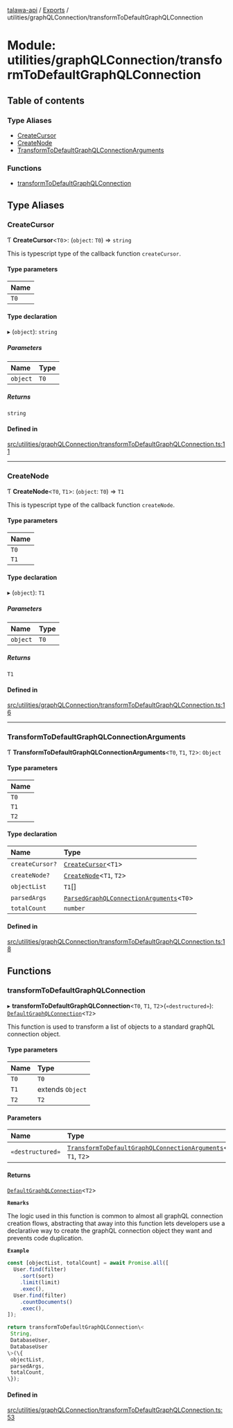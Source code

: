 [talawa-api](../README.md) / [Exports](../modules.md) / utilities/graphQLConnection/transformToDefaultGraphQLConnection

# Module: utilities/graphQLConnection/transformToDefaultGraphQLConnection

## Table of contents

### Type Aliases

- [CreateCursor](utilities_graphQLConnection_transformToDefaultGraphQLConnection.md#createcursor)
- [CreateNode](utilities_graphQLConnection_transformToDefaultGraphQLConnection.md#createnode)
- [TransformToDefaultGraphQLConnectionArguments](utilities_graphQLConnection_transformToDefaultGraphQLConnection.md#transformtodefaultgraphqlconnectionarguments)

### Functions

- [transformToDefaultGraphQLConnection](utilities_graphQLConnection_transformToDefaultGraphQLConnection.md#transformtodefaultgraphqlconnection)

## Type Aliases

### CreateCursor

Ƭ **CreateCursor**\<`T0`\>: (`object`: `T0`) =\> `string`

This is typescript type of the callback function `createCursor`.

#### Type parameters

| Name |
| :------ |
| `T0` |

#### Type declaration

▸ (`object`): `string`

##### Parameters

| Name | Type |
| :------ | :------ |
| `object` | `T0` |

##### Returns

`string`

#### Defined in

[src/utilities/graphQLConnection/transformToDefaultGraphQLConnection.ts:11](https://github.com/PalisadoesFoundation/talawa-api/blob/3eeb2af/src/utilities/graphQLConnection/transformToDefaultGraphQLConnection.ts#L11)

___

### CreateNode

Ƭ **CreateNode**\<`T0`, `T1`\>: (`object`: `T0`) =\> `T1`

This is typescript type of the callback function `createNode`.

#### Type parameters

| Name |
| :------ |
| `T0` |
| `T1` |

#### Type declaration

▸ (`object`): `T1`

##### Parameters

| Name | Type |
| :------ | :------ |
| `object` | `T0` |

##### Returns

`T1`

#### Defined in

[src/utilities/graphQLConnection/transformToDefaultGraphQLConnection.ts:16](https://github.com/PalisadoesFoundation/talawa-api/blob/3eeb2af/src/utilities/graphQLConnection/transformToDefaultGraphQLConnection.ts#L16)

___

### TransformToDefaultGraphQLConnectionArguments

Ƭ **TransformToDefaultGraphQLConnectionArguments**\<`T0`, `T1`, `T2`\>: `Object`

#### Type parameters

| Name |
| :------ |
| `T0` |
| `T1` |
| `T2` |

#### Type declaration

| Name | Type |
| :------ | :------ |
| `createCursor?` | [`CreateCursor`](utilities_graphQLConnection_transformToDefaultGraphQLConnection.md#createcursor)\<`T1`\> |
| `createNode?` | [`CreateNode`](utilities_graphQLConnection_transformToDefaultGraphQLConnection.md#createnode)\<`T1`, `T2`\> |
| `objectList` | `T1`[] |
| `parsedArgs` | [`ParsedGraphQLConnectionArguments`](utilities_graphQLConnection_parseGraphQLConnectionArguments.md#parsedgraphqlconnectionarguments)\<`T0`\> |
| `totalCount` | `number` |

#### Defined in

[src/utilities/graphQLConnection/transformToDefaultGraphQLConnection.ts:18](https://github.com/PalisadoesFoundation/talawa-api/blob/3eeb2af/src/utilities/graphQLConnection/transformToDefaultGraphQLConnection.ts#L18)

## Functions

### transformToDefaultGraphQLConnection

▸ **transformToDefaultGraphQLConnection**\<`T0`, `T1`, `T2`\>(`«destructured»`): [`DefaultGraphQLConnection`](utilities_graphQLConnection_generateDefaultGraphQLConnection.md#defaultgraphqlconnection)\<`T2`\>

This function is used to transform a list of objects to a standard graphQL connection object.

#### Type parameters

| Name | Type |
| :------ | :------ |
| `T0` | `T0` |
| `T1` | extends `Object` |
| `T2` | `T2` |

#### Parameters

| Name | Type |
| :------ | :------ |
| `«destructured»` | [`TransformToDefaultGraphQLConnectionArguments`](utilities_graphQLConnection_transformToDefaultGraphQLConnection.md#transformtodefaultgraphqlconnectionarguments)\<`T0`, `T1`, `T2`\> |

#### Returns

[`DefaultGraphQLConnection`](utilities_graphQLConnection_generateDefaultGraphQLConnection.md#defaultgraphqlconnection)\<`T2`\>

**`Remarks`**

The logic used in this function is common to almost all graphQL connection creation flows,
abstracting that away into this function lets developers use a declarative way to create the
graphQL connection object they want and prevents code duplication.

**`Example`**

```ts
const [objectList, totalCount] = await Promise.all([
  User.find(filter)
    .sort(sort)
    .limit(limit)
    .exec(),
  User.find(filter)
    .countDocuments()
    .exec(),
]);

return transformToDefaultGraphQLConnection\<
 String,
 DatabaseUser,
 DatabaseUser
\>(\{
 objectList,
 parsedArgs,
 totalCount,
\});
```

#### Defined in

[src/utilities/graphQLConnection/transformToDefaultGraphQLConnection.ts:53](https://github.com/PalisadoesFoundation/talawa-api/blob/3eeb2af/src/utilities/graphQLConnection/transformToDefaultGraphQLConnection.ts#L53)
